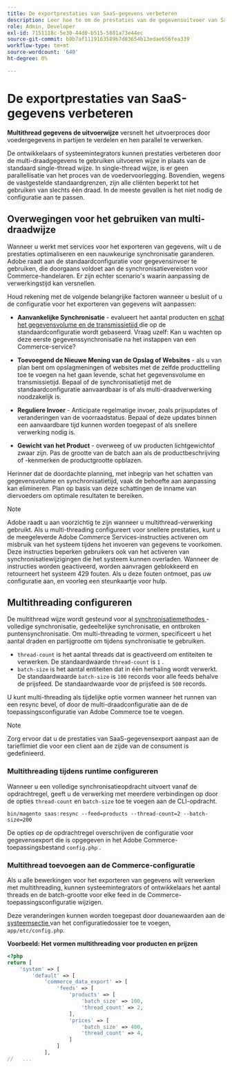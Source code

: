 ```yaml
---
title: De exportprestaties van SaaS-gegevens verbeteren
description: Leer hoe te om de prestaties van de gegevensuitvoer van SaaS voor de Diensten van Commerce te verbeteren door de multi-thread wijze van de gegevensuitvoer te gebruiken.
role: Admin, Developer
exl-id: 7151118c-5e30-44d0-b515-5801a73e44ec
source-git-commit: b8b7af1119163589b7d83654b13edae656fea339
workflow-type: tm+mt
source-wordcount: '640'
ht-degree: 0%

---
```


# De exportprestaties van SaaS-gegevens verbeteren

**Multithread gegevens de uitvoerwijze** versnelt het uitvoerproces door voedergegevens in partijen te verdelen en hen parallel te verwerken.

De ontwikkelaars of systeemintegrators kunnen prestaties verbeteren door de multi-draadgegevens te gebruiken uitvoeren wijze in plaats van de standaard single-thread wijze. In single-thread wijze, is er geen parallellisatie van het proces van de voedervoorlegging. Bovendien, wegens de vastgestelde standaardgrenzen, zijn alle cliënten beperkt tot het gebruiken van slechts één draad. In de meeste gevallen is het niet nodig de configuratie aan te passen.

## Overwegingen voor het gebruiken van multi-draadwijze

Wanneer u werkt met services voor het exporteren van gegevens, wilt u de prestaties optimaliseren en een nauwkeurige synchronisatie garanderen.
Adobe raadt aan de standaardconfiguratie voor gegevensinvoer te gebruiken, die doorgaans voldoet aan de synchronisatievereisten voor Commerce-handelaren. Er zijn echter scenario&#39;s waarin aanpassing de verwerkingstijd kan versnellen.

Houd rekening met de volgende belangrijke factoren wanneer u besluit of u de configuratie voor het exporteren van gegevens wilt aanpassen:

- **Aanvankelijke Synchronisatie** - evalueert het aantal producten en [ schat het gegevensvolume en de transmissietijd ](estimate-data-volume-sync-time.md) die op de standaardconfiguratie wordt gebaseerd. Vraag uzelf: Kan u wachten op deze eerste gegevenssynchronisatie na het instappen van een Commerce-service?

- **Toevoegend de Nieuwe Mening van de Opslag of Websites** - als u van plan bent om opslagmeningen of websites met de zelfde producttelling toe te voegen na het gaan levende, schat het gegevensvolume en transmissietijd. Bepaal of de synchronisatietijd met de standaardconfiguratie aanvaardbaar is of als multi-draadverwerking noodzakelijk is.

- **Reguliere Invoer** - Anticipate regelmatige invoer, zoals prijsupdates of veranderingen van de voorraadstatus. Bepaal of deze updates binnen een aanvaardbare tijd kunnen worden toegepast of als snellere verwerking nodig is.

- **Gewicht van het Product** - overweeg of uw producten lichtgewichtof zwaar zijn. Pas de grootte van de batch aan als de productbeschrijving of -kenmerken de productgrootte opblazen.

Herinner dat de doordachte planning, met inbegrip van het schatten van gegevensvolume en synchronisatietijd, vaak de behoefte aan aanpassing kan elimineren. Plan op basis van deze schattingen de inname van diervoeders om optimale resultaten te bereiken.

>[!NOTE]
>
>Adobe raadt u aan voorzichtig te zijn wanneer u multithread-verwerking gebruikt. Als u multi-threading configureert voor snellere prestaties, kunt u de meegeleverde Adobe Commerce Services-instructies activeren om misbruik van het systeem tijdens het invoeren van gegevens te voorkomen. Deze instructies beperken gebruikers ook van het activeren van synchronisatiewijzigingen die het systeem kunnen overladen. Wanneer de instructies worden geactiveerd, worden aanvragen geblokkeerd en retourneert het systeem 429 fouten. Als u deze fouten ontmoet, pas uw configuratie aan, en voorleg een steunkaartje voor hulp.

## Multithreading configureren

De multithread wijze wordt gesteund voor al [ synchronisatiemethodes ](data-synchronization.md#synchronization-process) - volledige synchronisatie, gedeeltelijke synchronisatie, en ontbroken puntensynchronisatie. Om multi-threading te vormen, specificeert u het aantal draden en partijgrootte om tijdens synchronisatie te gebruiken.

- `thread-count` is het aantal threads dat is geactiveerd om entiteiten te verwerken. De standaardwaarde `thread-count` is `1` .
- `batch-size` is het aantal entiteiten dat in één herhaling wordt verwerkt. De standaardwaarde `batch-size` is `100` records voor alle feeds behalve de prijsfeed. De standaardwaarde voor de prijsfeed is `500` records.

U kunt multi-threading als tijdelijke optie vormen wanneer het runnen van een resync bevel, of door de multi-draadconfiguratie aan de de toepassingsconfiguratie van Adobe Commerce toe te voegen.

>[!NOTE]
>
>Zorg ervoor dat u de prestaties van SaaS-gegevensexport aanpast aan de tarieflimiet die voor een client aan de zijde van de consument is gedefinieerd.

### Multithreading tijdens runtime configureren

Wanneer u een volledige synchronisatieopdracht uitvoert vanaf de opdrachtregel, geeft u de verwerking met meerdere verbindingen op door de opties `thread-count` en `batch-size` toe te voegen aan de CLI-opdracht.

```
bin/magento saas:resync --feed=products --thread-count=2 --batch-size=200
```

De opties op de opdrachtregel overschrijven de configuratie voor gegevensexport die is opgegeven in het Adobe Commerce-toepassingsbestand `config.php` .

### Multithread toevoegen aan de Commerce-configuratie

Als u alle bewerkingen voor het exporteren van gegevens wilt verwerken met multithreading, kunnen systeemintegrators of ontwikkelaars het aantal threads en de batch-grootte voor elke feed in de Commerce-toepassingsconfiguratie wijzigen.

Deze veranderingen kunnen worden toegepast door douanewaarden aan de [ systeemsectie ](https://experienceleague.adobe.com/nl/docs/commerce-operations/configuration-guide/files/config-reference-configphp#system) van het configuratiedossier toe te voegen, `app/etc/config.php`.

**Voorbeeld: Het vormen multithreading voor producten en prijzen**

```php
<?php
return [
    'system' => [
        'default' => [
            'commerce_data_export' => [
                'feeds' => [
                    'products' => [
                        'batch_size' => 100,
                        'thread_count' => 2,
                    ],
                    'prices' => [
                        'batch_size' => 400,
                        'thread_count' => 4,
                    ]
                ]
            ],
//   ...
```
